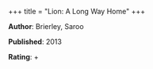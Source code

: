 +++
title = "Lion: A Long Way Home"
+++



**Author**: Brierley, Saroo

**Published**: 2013

**Rating**: +